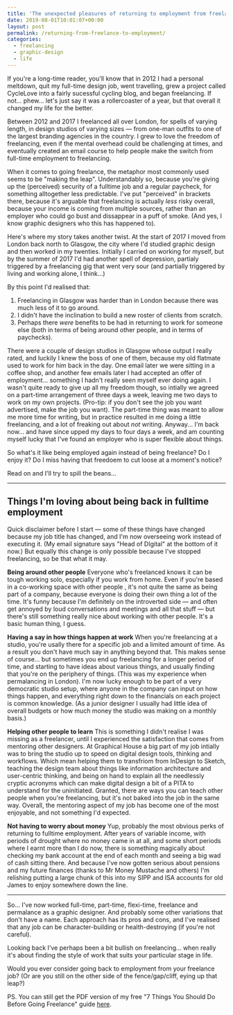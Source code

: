 ```yaml
---
title: 'The unexpected pleasures of returning to employment from freelance life'
date: 2019-08-01T10:01:07+00:00
layout: post
permalink: /returning-from-freelance-to-employment/
categories:
  - freelancing
  - graphic-design
  - life
---
```


If you're a long-time reader, you'll know that in 2012 I had a personal meltdown, quit my full-time design job, went travelling, grew a project called CycleLove into a fairly sucessful cycling blog, and began freelancing. If not... phew... let's just say it was a rollercoaster of a year, but that overall it changed my life for the better.

Between 2012 and 2017 I freelanced all over London, for spells of varying length, in design studios of varying sizes — from one-man outfits to one of the largest branding agencies in the country. I grew to love the freedom of freelancing, even if the mental overhead could be challenging at times, and eventually created an email course to help people make the switch from full-time employment to freelancing.

When it comes to going freelance, the metaphor most commonly used seems to be "making the leap". Understandably so, because you're giving up the (perceived) security of a fulltime job and a regular paycheck, for something alltogether less predictable. I've put "perceived" in brackets there, because it's arguable that freelancing is actually _less_ risky overall, because your income is coming from multiple sources, rather than an employer who could go bust and dissappear in a puff of smoke. (And yes, I know graphic designers who this has happened to).

Here's where my story takes another twist. At the start of 2017 I moved from London back north to Glasgow, the city where I'd studied graphic design and then worked in my twenties. Initially I carried on working for myself, but by the summer of 2017 I'd had another spell of depression, partialy triggered by a  freelancing gig that went very sour (and partially triggered by living and working alone, I think...)

By this point I'd realised that:
1. Freelancing in Glasgow was harder than in London because there was much less of it to go around.
2. I didn't have the inclination to build a new roster of clients from scratch.
3. Perhaps there _were_ benefits to be had in returning to work for someone else (both in terms of being around other people, and in terms of paychecks).

There were a couple of design studios in Glasgow whose output I really rated, and luckily I knew the boss of one of them, because my old flatmate used to work for him back in the day. One email later we were sitting in a coffee shop, and another few emails later I had accepted an offer of employment... something I hadn't really seen myself ever doing again. I wasn't quite ready to give up all my freedom though, so intially we agreed on a part-time arrangement of three days a week, leaving me two days to work on my own projects. (Pro-tip: if you don't see the job you want advertised, make the job you want). The part-time thing was meant to allow me more time for writing, but in practice resulted in me doing a little freelancing, and a lot of freaking out about _not_ writing. Anyway... I'm back now... and have since upped my days to four days a week, and am counting myself lucky that I've found an employer who is super flexible about things.

So what's it like being employed again instead of being freelance? Do I enjoy it? Do I miss having that freedoem to cut loose at a moment's notice?

Read on and I'll try to spill the beans...

----

## Things I'm loving about being back in fulltime employment
Quick disclaimer before I start — some of these things have changed because my job title has changed, and I'm now overseeing work instead of executing it. (My email signature says "Head of DIgital" at the bottom of it now.) But equally this change is only possible because I've stopped freelancing, so be that what it may.

**Being around other people**
Everyone who's freelanced knows it can be tough working solo, especially if you work from home. Even if you're based in a co-working space with other people , it's not quite the same as being part of a company, because everyone is doing their own thing a lot of the time. It's funny because I'm definitely on the introverted side — and often get annoyed by loud conversations and meetings and all that stuff — but there's still something really nice about working with other people. It's a basic human thing, I guess.

**Having a say in how things happen at work**
When you're freelancing at a studio, you're usally there for a specific job and a limited amount of time. As a result you don't have much say in anything beyond that. This makes sense of course... but sometimes you end up freelancing for a longer period of time, and starting to have ideas about various things, and usually finding that you're on the periphery of things. (This was my experience when permalancing in London). I'm now lucky enough to be part of a very democratic studio setup, where anyone in the company can input on how things happen, and everything right down to the financials on each project is common knowledge. (As a junior designer I usually had little idea of overall budgets or how much money the studio was making on a monthly basis.)

**Helping other people to learn**
This is something I didn't realise I was missing as a freelancer, until I experienced the satisfaction that comes from mentoring other designers. At Graphical House a big part of my job intially was to bring the studio up to speed on digital design tools, thinking and workflows. Which mean helping them to transfriom from InDesign to Sketch, teaching the design team about things like information architecture and user-centric thinking, and being on hand to explain all the needlessly cryptic acronyms which can make digital design a bit of a PITA to understand for the uninitiated. Granted, there are ways you can teach other people when you're freelancing, but it's not baked into the job in the same way. Overall, the mentoring aspect of my job has become one of the most enjoyable, and not something I'd expected.

**Not having to worry about money**
 Yup, probably the most obvious perks of returning to fulltime employment. After years of variable income, with periods of drought where no money came in at all, and some short periods where I earnt more than I do now, there is something magically about checking my bank account at the end of each month and seeing a big wad of cash sitting there. And because I've now gotten serious about pensions and my future finances (thanks to Mr Money Mustache and others) I'm relishing putting a large chunk of this into my SIPP and ISA accounts for old James to enjoy somewhere down the line.

 ----

 So... I've now worked full-time, part-time, flexi-time, freelance and permalance as a graphic designer. And probably some other variations that don't have a name. Each approach has its pros and cons, and I've realised that any job can be character-building or health-destroying (if you're not careful).

 Looking back I've perhaps been a bit bullish on freelancing... when really it's about finding the style of work that suits your particular stage in life.

 Would you ever consider going back to employment from your freelance job? (Or are you still on the other side of the fence/gap/cliff, eying up that leap?)

 PS. You can still get the PDF version of my free "7 Things You Should Do Before Going Freelance" guide [here](
  https://www.dropbox.com/s/swpo1h6jp6gf66v/7%20Things%20You%20Should%20Do%20Before%20Going%20Freelance.pdf?dl=0
).
